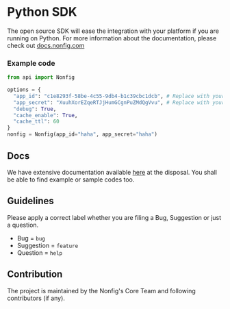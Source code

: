 # Python SDK

The open source SDK will ease the integration with your platform if you are running on Python. For more information about the documentation, please check out [docs.nonfig.com](https://docs.nonfig.com)

### Example code

```python
from api import Nonfig

options = {
  "app_id": "c1e8293f-58be-4c55-9db4-b1c39cbc1dcb", # Replace with your App ID
  "app_secret": "XuuhXorEZqeRTJjHumGCgnPuZMdQgVvu", # Replace with your App Secret
  "debug": True,
  "cache_enable": True,
  "cache_ttl": 60
}
nonfig = Nonfig(app_id="haha", app_secret="haha")
```

## Docs

We have extensive documentation available [here](https://docs.nonfig.com/sdk/python) at the disposal. You shall be able to find example or sample codes too.

## Guidelines

Please apply a correct label whether you are filing a Bug, Suggestion or just a question.

- Bug = `bug`
- Suggestion = `feature`
- Question = `help`


## Contribution

The project is maintained by the Nonfig's Core Team and following contributors (if any).